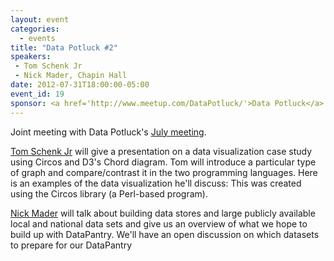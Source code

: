 ```yaml
---
layout: event
categories: 
  - events
title: "Data Potluck #2"
speakers: 
 - Tom Schenk Jr
 - Nick Mader, Chapin Hall
date: 2012-07-31T18:00:00-05:00
event_id: 19
sponsor: <a href='http://www.meetup.com/DataPotluck/'>Data Potluck</a>
---
```


Joint meeting with Data Potluck's [July meeting](http://www.meetup.com/DataPotluck/events/72797042/).

[Tom Schenk Jr](http://tomschenkjr.net/about/) will give a presentation on a data visualization case study using Circos and D3's Chord diagram. Tom will introduce a particular type of graph and compare/contrast it in the two programming languages. Here is an examples of the data visualization he'll discuss: This was created using the Circos library (a Perl-based program).

[Nick Mader](https://twitter.com/nickymader) will talk about building data stores and large publicly available local and national data sets and give us an overview of what we hope to build up with DataPantry. We'll have an open discussion on which datasets to prepare for our DataPantry
